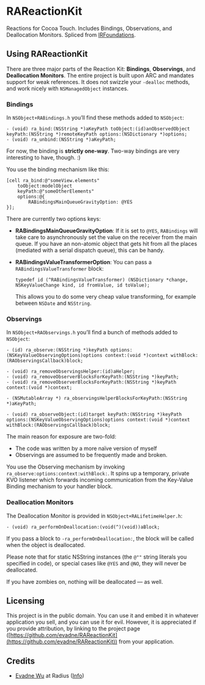 # RAReactionKit

Reactions for Cocoa Touch.  Includes Bindings, Observations, and Deallocation Monitors.  Spliced from [IRFoundations](http://github.com/iridia/IRFoundations).


## Using RAReactionKit

There are three major parts of the Reaction Kit: **Bindings**, **Observings**, and **Deallocation Monitors**.  The entire project is built upon ARC and mandates support for weak references.  It does not swizzle your `-dealloc` methods, and work nicely with `NSManagedObject` instances.

### Bindings

In `NSObject+RABindings.h` you’ll find these methods added to `NSObject`:

	- (void) ra_bind:(NSString *)aKeyPath toObject:(id)anObservedObject keyPath:(NSString *)remoteKeyPath options:(NSDictionary *)options;
	- (void) ra_unbind:(NSString *)aKeyPath;

For now, the binding is **strictly one-way**.  Two-way bindings are very interesting to have, though.  :)

You use the binding mechanism like this:

	[cell ra_bind:@"someView.elements" 
		toObject:modelObject 
		keyPath:@"someOtherElements"
		options:@{
			RABindingsMainQueueGravityOption: @YES
	}];

There are currently two options keys:

*	**RABindingsMainQueueGravityOption**: If it is set to `@YES`, `RABindings` will take care to asynchronously set the value on the receiver from the main queue.  If you have an non-atomic object that gets hit from all the places (mediated with a serial dispatch queue), this can be handy.

*	**RABindingsValueTransformerOption**: You can pass a `RABindingsValueTransformer` block:

		typedef id (^RABindingsValueTransformer) (NSDictionary *change, NSKeyValueChange kind, id fromValue, id toValue);
	
	This allows you to do some very cheap value transforming, for example between `NSDate` and `NSString`.


### Observings

In `NSObject+RAObservings.h` you’ll find a bunch of methods added to `NSObject`:

	- (id) ra_observe:(NSString *)keyPath options:(NSKeyValueObservingOptions)options context:(void *)context withBlock:(RAObservingsCallback)block;
	
	- (void) ra_removeObservingsHelper:(id)aHelper;
	- (void) ra_removeObserverBlocksForKeyPath:(NSString *)keyPath;
	- (void) ra_removeObserverBlocksForKeyPath:(NSString *)keyPath context:(void *)context;
	
	- (NSMutableArray *) ra_observingsHelperBlocksForKeyPath:(NSString *)aKeyPath;
	
	- (void) ra_observeObject:(id)target keyPath:(NSString *)keyPath options:(NSKeyValueObservingOptions)options context:(void *)context withBlock:(RAObservingsCallback)block;

The main reason for exposure are two-fold:

*	The code was written by a more naïve version of myself
*	Observings are assumed to be frequently made and broken.

You use the Observing mechanism by invoking `ra_observe:options:context:withBlock:`.  It spins up a temporary, private KVO listener which forwards incoming communication from the Key-Value Binding mechanism to your handler block.


### Deallocation Monitors

The Deallocation Monitor is provided in `NSObject+RALifetimeHelper.h`:

	- (void) ra_performOnDeallocation:(void(^)(void))aBlock;
	
If you pass a block to `-ra_performOnDeallocation:`, the block will be called when the object is deallocated.

Please note that for static NSString instances (the `@""` string literals you specified in code), or special cases like `@YES` and `@NO`, they will never be deallocated.

If you have zombies on, nothing will be deallocated — as well.


## Licensing

This project is in the public domain.  You can use it and embed it in whatever application you sell, and you can use it for evil.  However, it is appreciated if you provide attribution, by linking to the project page ([https://github.com/evadne/RAReactionKit](https://github.com/evadne/RAReactionKit)) from your application.


## Credits

*	[Evadne Wu](http://twitter.com/evadne) at Radius ([Info](http://radi.ws))